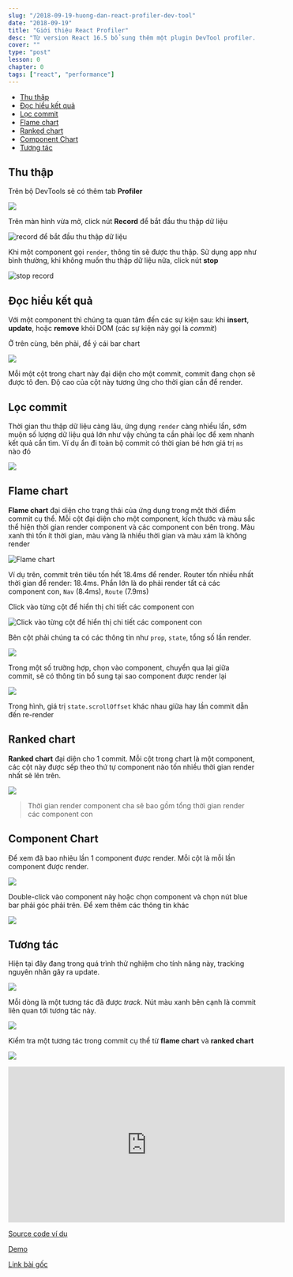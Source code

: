 ```yaml
---
slug: "/2018-09-19-huong-dan-react-profiler-dev-tool"
date: "2018-09-19"
title: "Giới thiệu React Profiler"
desc: "Từ version React 16.5 bổ sung thêm một plugin DevTool profiler. Plugin này được dùng để thu thập các thông tin về thời gian render một component, xác định nguyên nhân làm trì trệ performance."
cover: ""
type: "post"
lesson: 0
chapter: 0
tags: ["react", "performance"]
---
```


<!-- TOC -->

- [Thu thập](#thu-thập)
- [Đọc hiểu kết quả](#đọc-hiểu-kết-quả)
- [Lọc commit](#lọc-commit)
- [Flame chart](#flame-chart)
- [Ranked chart](#ranked-chart)
- [Component Chart](#component-chart)
- [Tương tác](#tương-tác)

<!-- /TOC -->

## Thu thập

Trên bộ DevTools sẽ có thêm tab **Profiler**

![](https://reactjs.org/static/4da6b55fc3c98de04c261cd902c14dc3/ad997/devtools-profiler-tab.png)

Trên màn hình vừa mở, click nút **Record** để bắt đầu thu thập dữ liệu

![record để bắt đầu thu thập dữ liệu](https://reactjs.org/static/bae8d10e17f06eeb8c512c91c0153cff/ad997/start-profiling.png)

Khi một component gọi `render`, thông tin sẽ được thu thập. Sử dụng app như bình thường, khi không muốn thu thập dữ liệu nữa, click nút **stop**

![stop record](https://reactjs.org/static/45619de03bed468869f7a0878f220586/ad997/stop-profiling.png)

## Đọc hiểu kết quả

Với một component thì chúng ta quan tâm đến các sự kiện sau: khi **insert**, **update**, hoặc **remove** khỏi DOM (các sự kiện này gọi là *commit*)

Ở trên cùng, bên phải, để ý cái bar chart

![](https://reactjs.org/static/bd72dec045515d59be51c944e902d263/d8f62/commit-selector.png)

Mỗi một cột trong chart này đại diện cho một commit, commit đang chọn sẽ được tô đen. Độ cao của cột này tương ứng cho thời gian cần để render.

## Lọc commit

Thời gian thu thập dữ liệu càng lâu, ứng dụng `render` càng nhiều lần, sớm muộn số lượng dữ liệu quá lớn như vậy chúng ta cần phải lọc để xem nhanh kết quả cần tìm. Ví dụ ẩn đi toàn bộ commit có thời gian bé hơn giá trị `ms` nào đó

![](https://reactjs.org/683b9d860ef722e1505e5e629df7ef7e/filtering-commits.gif)

## Flame chart

**Flame chart** đại diện cho trạng thái của ứng dụng trong một thời điểm commit cụ thể. Mỗi cột đại diện cho một component, kích thước và màu sắc thể hiện thời gian render component và các component con bên trong. Màu xanh thì tốn ít thời gian, màu vàng là nhiều thời gian và màu xám là không render

![Flame chart](https://reactjs.org/static/3046f500b9bfc052bde8b7b3b3cfc243/ad997/flame-chart.png)

Ví dụ trên, commit trên tiêu tốn hết 18.4ms để render. Router tốn nhiều nhất thời gian để render: 18.4ms. Phần lớn là do phải render tất cả các component con, `Nav` (8.4ms), `Route` (7.9ms)

Click vào từng cột để hiển thị chi tiết các component con

![Click vào từng cột để hiển thị chi tiết các component con](https://reactjs.org/39ba82394205242af7c37ccb3a631f4d/zoom-in-and-out.gif)

Bên cột phải chúng ta có các thông tin như `prop`, `state`, tổng số lần render.

![](https://reactjs.org/1f4d023f1a0f281386625f28df87c78f/props-and-state.gif)

Trong một số trường hợp, chọn vào component, chuyển qua lại giữa commit, sẽ có thông tin bổ sung tại sao component được render lại

![](https://reactjs.org/cc2a8b37bbce52c49a11c2f8e55dccbc/see-which-props-changed.gif)

Trong hình, giá trị `state.scrollOffset` khác nhau giữa hay lần commit dẫn đến re-render

## Ranked chart

**Ranked chart** đại diện cho 1 commit. Mỗi cột trong chart là một component, các cột này được sếp theo thứ tự component nào tốn nhiều thời gian render nhất sẽ lên trên.

![](https://reactjs.org/static/0c81347535e28c9cdef0e94fab887b89/ad997/ranked-chart.png)

> Thời gian render component cha sẽ bao gồm tổng thời gian render các component con

## Component Chart

Để xem đã bao nhiêu lần 1 component được render. Mỗi cột là mỗi lần component được render.

![](https://reactjs.org/static/d71275b42c6109e222fbb0932a0c8c09/ad997/component-chart.png)

Double-click vào component này hoặc chọn component và chọn nút blue bar phải góc phải trên. Để xem thêm các thông tin khác

![](https://reactjs.org/99cb4321ded8eb0c21ae5fc673878563/see-all-commits-for-a-fiber.gif)

## Tương tác

Hiện tại đây đang trong quá trình thử nghiệm cho tính năng này, tracking nguyên nhân gây ra update.

![](https://reactjs.org/static/a91a39ac076b71aa7a202aaf46f8bd5a/ad997/interactions.png)

Mỗi dòng là một tương tác đã được *track*. Nút màu xanh bên cạnh là commit liên quan tới tương tác này.

![](https://reactjs.org/static/9847e78f930cb7cf2b0f9682853a5dbc/ad997/interactions-for-commit.png)

Kiểm tra một tương tác trong commit cụ thể từ **flame chart** và **ranked chart**

![](https://reactjs.org/7c66e7686b5242473c87b3d0b4576cf3/navigate-between-interactions-and-commits.gif)

<iframe width="560" height="315" src="https://www.youtube.com/embed/nySib7ipZdk" title="YouTube video player" frameborder="0" allow="accelerometer; autoplay; clipboard-write; encrypted-media; gyroscope; picture-in-picture" allowfullscreen></iframe>

[Source code ví dụ](https://github.com/facebook/react-devtools/tree/master/test/example)

[Demo](https://react-devtools-profiler-demo.now.sh/)

[Link bài gốc](https://reactjs.org/blog/2018/09/10/introducing-the-react-profiler.html)
